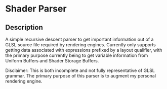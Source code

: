 # Shader Parser

## Description

A simple recursive descent parser to get important information out of a GLSL source file required by rendering engines. Currently only supports getting data associated with expressions prefixed by a layout qualifier, with the primary purpose currently being to get variable information from Uniform Buffers and Shader Storage Buffers.

Disclaimer: This is both incomplete and not fully representative of GLSL grammar. The primary purpose of this parser is to augment my personal rendering engine.